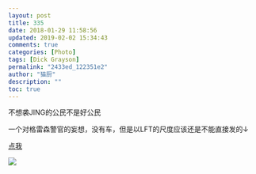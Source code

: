 ```yaml
---
layout: post
title: 335
date: 2018-01-29 11:58:56
updated: 2019-02-02 15:34:43
comments: true
categories: [Photo]
tags: [Dick Grayson]
permalink: "2433ed_122351e2"
author: "猫厨"
description: ""
toc: true
---
```


<p>不想袭JING的公民不是好公民</p> 
<p>一个对格雷森警官的妄想，没有车，但是以LFT的尺度应该还是不能直接发的↓</p> 
<p><a rel="nofollow" href="https://images-wixmp-ed30a86b8c4ca887773594c2.wixmp.com/intermediary/f/d97cf4c4-1f95-4c79-9e66-10b31d5fac97/dcyotsn-3a763acd-5c74-4918-a783-7f9c8bf20c7c.jpg" target="_blank"  >点我</a></p>

![](/img/img_cVZNdzJtQk9JV2RWakhkZVlvc2ZTdHMreXp0WVpvU2R2RzltRlBwYUwzdkVmTENwWTRhRVJRPT0.jpg)